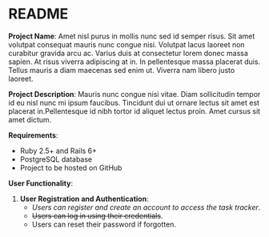 # README
**Project Name**: Amet nisl purus in mollis nunc sed id semper risus. Sit amet volutpat consequat mauris nunc congue nisi. Volutpat lacus laoreet non curabitur gravida arcu ac. Varius duis at consectetur lorem donec massa sapien. At risus viverra adipiscing at in. In pellentesque massa placerat duis. Tellus mauris a diam maecenas sed enim ut. Viverra nam libero justo laoreet.

**Project Description**: Mauris nunc congue nisi vitae. Diam sollicitudin tempor id eu nisl nunc mi ipsum faucibus. Tincidunt dui ut ornare lectus sit amet est placerat in.Pellentesque id nibh tortor id aliquet lectus proin. Amet cursus sit amet dictum.

**Requirements**:

- Ruby 2.5+ and Rails 6+
- PostgreSQL database
- Project to be hosted on GitHub

**User Functionality**:

1. **User Registration and Authentication**:
   + *Users can register and create an account to access the task tracker*.
   + ~~Users can log in using their credentials~~.
   - Users can reset their password if forgotten.
